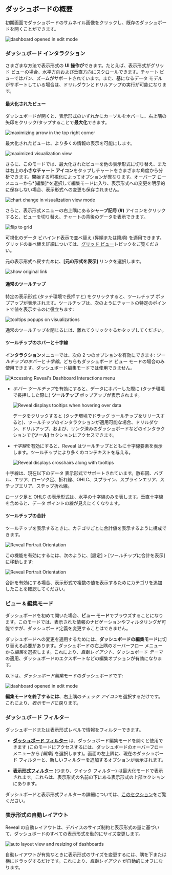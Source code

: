 ## ダッシュボードの概要

初期画面でダッシュボードのサムネイル画像をクリックし、既存のダッシュボードを開くことができます。

![dashboard opened in edit mode](images/dashboard-opened-edit-mode.png)

### ダッシュボード インタラクション

さまざまな方法で表示形式の **UI 操作が**できます。たとえば、表示形式がグリッド ビューの場合、水平方向および垂直方向にスクロールできます。チャート ビューではパン、ズームがサポートされています。また、基になるデータ モデルがサポートしている場合は、ドリルダウンとドリルアップの実行が可能になります。

#### 最大化されたビュー

ダッシュボードが開くと、表示形式のいずれかにカーソルをホバーし、右上隅の矢印をクリック/タップすることで**最大化**できます。

![maximizing arrow in the top right corner](images/visualization-maximizing-arrow.png)

最大化されたビューは、より多くの情報の表示を可能にします。

![maximized visualization view](images/maximized-visualization.png)

さらに、このモードでは、最大化されたビューを他の表示形式に切り替え、または右上の**小さなチャート アイコン**をタップしチャートをさまざまな角度から分析できます。開始する可視化によってオプションが異なります。オーバーフ ローメニューから*[編集]*を選択して編集モードに入り、表示形式への変更を明示的に保存しない場合、表示形式への変更も保存されません。

![chart change in visualization view mode](images/chart-change-visualization-view-mode.png)

さらに、表示形式メニューの右上隅にある**シャープ記号 (#)** アイコンをクリックすると、ビューを切り替え、チャートの背後のデータを表示できます。

![flip to grid](images/flip-grid.png)

可視化のデータ ビハインド表示で並べ替え (昇順または降順) を適用できます。グリッドの並べ替え詳細については、[グリッド ビュー](~/jp/data-visualizations/grid-view.md)トピックをご覧ください。

元の表示形式へ戻すために、**[元の形式を表示]** リンクを選択します。

![show original link](images/change-visualization-show-original.png)

#### 通常のツールチップ

特定の表示形式 (タッチ環境で長押すと) をクリックすると、ツールチップ ポップアップが表示されます。ツールチップは、次のようにチャートの特定のポイントで値を表示するのに役立ちます:

![tooltips popups on visualizations](images/tooltips-popups.png)

通常のツールチップを閉じるには、離れてクリックするかタップしてください。

#### ツールチップのホバーと十字線

**インタラクション**メニューでは、次の 2 つのオプションを有効にできます: *ツールチップのホバー*と*十字線*。どちらもダッシュボード ビュー モードの場合のみ使用できます。ダッシュボード編集モードでは使用できません。

![Accessing Reveal's Dashboard Interactions menu](images/dashboard-interactions-menu.png)

  - *ホバー ツールチップ*を有効にすると、データにホバーした際に (タッチ環境で長押しした際に) **ツールチップ** ポップアップが表示されます。

    ![Reveal displays tooltips when hovering over data](images/tooltips-hover.png)

    データをクリックすると (タッチ環境でドラッグ ツールチップをリリースすると)、ツールチップのインタラクションが適用可能な場合、ドリルダウン、ドリルアップ、および、リンク済みのダッシュボードなどのインタラクションで **[ツール]** セクションにアクセスできます。

  - *十字線*を有効にすると、Reveal はツールチップとともに十字線要素を表示します。ツールチップにより多くのコンテキストを与える。

    ![Reveal displays crosshairs along with tooltips](images/crosshairs-enabled.png)

十字線は、現在以下のデータ 表示形式でサポートされています。散布図、バブル、エリア、ローソク足、折れ線、OHLC、スプライン、スプラインエリア、ステップエリア、ステップ折れ線。

ローソク足と OHLC の表示形式は、水平の十字線のみを表します。垂直十字線を含めると、データ ポイントの線が見えにくくなります。

#### ツールチップの合計

ツールチップを表示するときに、カテゴリごとに合計値を表示するように構成できます。

![Reveal Portrait Orientation](images/tooltips-totals.png)

この機能を有効にするには、次のように、[設定] \> [ツールチップに合計を表示] に移動します:

![Reveal Portrait Orientation](images/tooltips-configuration.png)

合計を有効にする場合、表示形式で複数の値を表示するためにカテゴリを追加したことを確認してください。

<a name='view-edit-mode'></a>
### ビュー & 編集モード

ダッシュボードを初めて開いた場合、**ビュー モード**でブラウズすることになります。このモードでは、表示された情報のナビゲーションやフィルタリングが可能ですが、ダッシュボード定義を変更することはできません。

ダッシュボードへの変更を適用するためには、**ダッシュボードの編集モード**に切り替える必要があります。ダッシュボードの右上隅のオーバーフロー メニューから*編集*を選択します。これにより、*自動レイアウト*、ダッシュボード *テーマ*の適用、ダッシュボードのエクスポートなどの編集オプションが有効になります。

以下は、*ダッシュボード編集*モードのダッシュボードです:

![dashboard opened in edit mode](images/dashboard-opened-edit-mode.png)

**編集モードを終了するには**、右上隅の*チェック アイコン*を選択するだけです。これにより、*表示モード*に戻ります。

### ダッシュボード フィルター

ダッシュボードまたは表示形式レベルで情報をフィルターできます。

  - [**ダッシュボード フィルター**](~/jp/filters/dashboard-filters.md) は、ダッシュボード編集モードを開くと使用できます (このモードにアクセスするには、ダッシュボードのオーバーフロー メニューから *[編集]* を選択します)。画面の左上隅に、現在のダッシュボード フィルターと、新しいフィルターを追加するオプションが表示されます。

  - [**表示形式フィルター**](~/jp/filters/Visualization-Filters.md) (つまり、クイック フィルター) は最大化モードで表示されます。これらは、表示形式の名前の下にある表示形式の上部セクションにあります。

ダッシュボードと表示形式フィルターの詳細については、[このセクション](~/jp/filters/overview.md)をご覧ください。

### 表示形式の自動レイアウト

Reveal の自動レイアウトは、デバイスのサイズ制約と表示形式の量に基づいて、ダッシュボードのすべての表示形式を動的にサイズ変更します。

![auto layout view and resizing of dashboards](images/auto-layout-dashboard.png)

自動レイアウトが有効なときに表示形式のサイズを変更するには、隅を下または横にドラッグするだけです。これにより、*自動レイアウト* が自動的にオフになります。
